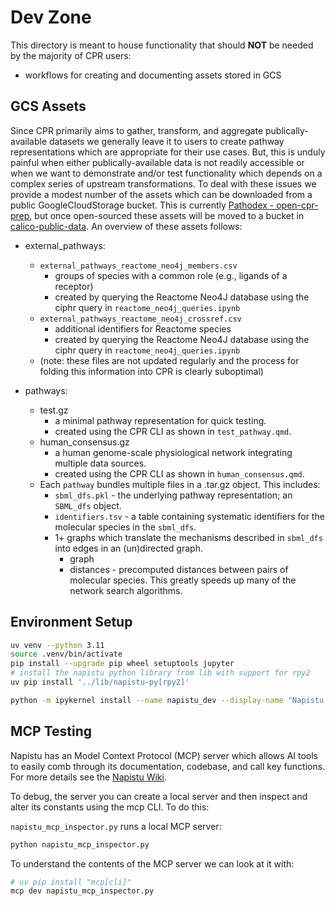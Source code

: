 # Dev Zone

This directory is meant to house functionality that should __NOT__ be needed by the majority of CPR users:
- workflows for creating and documenting assets stored in GCS

## GCS Assets

Since CPR primarily aims to gather, transform, and aggregate publically-available datasets we generally leave it to users to create pathway representations which are appropriate for their use cases. But, this is unduly painful when either publically-available data is not readily accessible or when we want to demonstrate and/or test functionality which depends on a complex series of upstream transformations. To deal with these issues we provide a modest number of the assets which can be downloaded from a public GoogleCloudStorage bucket. This is currently [Pathodex - open-cpr-prep](https://console.cloud.google.com/storage/browser/open_cpr_prep?project=calico-pathodex-03), but once open-sourced these assets will be moved to a bucket in [calico-public-data](https://console.cloud.google.com/storage/overview;tab=overview?project=calico-public-data). An overview of these assets follows:

- external_pathways:
    - `external_pathways_reactome_neo4j_members.csv`
        - groups of species with a common role (e.g., ligands of a receptor)
        - created by querying the Reactome Neo4J database using the ciphr query in `reactome_neo4j_queries.ipynb`
    - `external_pathways_reactome_neo4j_crossref.csv`
        - additional identifiers for Reactome species
        - created by querying the Reactome Neo4J database using the ciphr query in `reactome_neo4j_queries.ipynb`
    - (note: these files are not updated regularly and the process for folding this information into CPR is clearly suboptimal)

- pathways:
    - test.gz
        - a minimal pathway representation for quick testing.
        - created using the CPR CLI as shown in `test_pathway.qmd`.
    - human_consensus.gz
        - a human genome-scale physiological network integrating multiple data sources.
        - created using the CPR CLI as shown in `human_consensus.qmd`.
    - Each `pathway` bundles multiple files in a .tar.gz object. This includes:
        - `sbml_dfs.pkl` - the underlying pathway representation; an `SBML_dfs` object.
        - `identifiers.tsv` - a table containing systematic identifiers for the molecular species in the `sbml_dfs`.
        - 1+ graphs which translate the mechanisms described in `sbml_dfs` into edges in an (un)directed graph.
            - graph
            - distances - precomputed distances between pairs of molecular species. This greatly speeds up many of the network search algorithms.

## Environment Setup

```bash
uv venv --python 3.11
source .venv/bin/activate
pip install --upgrade pip wheel setuptools jupyter
# install the napistu python library from lib with support for rpy2
uv pip install '../lib/napistu-py[rpy2]'

python -m ipykernel install --name napistu_dev --display-name "Napistu - Dev" --user
```

## MCP Testing

Napistu has an Model Context Protocol (MCP) server which allows AI tools to easily comb through its documentation, codebase, and call key functions. For more details see the [Napistu Wiki](https://github.com/napistu/napistu/wiki/Model-Context-Protocol-(MCP)-server).

To debug, the server you can create a local server and then inspect and alter its constants using the mcp CLI. To  do this:

`napistu_mcp_inspector.py` runs a local MCP server:

```bash
python napistu_mcp_inspector.py
```

To understand the contents of the MCP server we can look at it with:

```bash
# uv pip install "mcp[cli]"
mcp dev napistu_mcp_inspector.py
```
